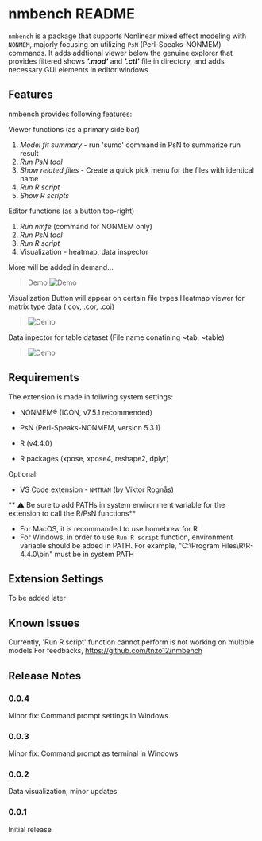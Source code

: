 # nmbench README
`nmbench` is a package that supports Nonlinear mixed effect modeling with `NONMEM`, majorly focusing on utilizing `PsN` (Perl-Speaks-NONMEM) commands. It adds addtional viewer below the genuine explorer that provides filtered shows ***'.mod'*** and ***'.ctl'*** file in directory, and adds necessary GUI elements in editor windows

## Features
nmbench provides following features:

Viewer functions (as a primary side bar)
1. *Model fit summary* - run 'sumo' command in PsN to summarize run result
2. *Run PsN tool*
3. *Show related files* - Create a quick pick menu for the files with identical name
4. *Run R script*
5. *Show R scripts*

Editor functions (as a button top-right)
1. *Run nmfe* (command for NONMEM only)
2. *Run PsN tool*
3. *Run R script*
4. Visualization - heatmap, data inspector 

More will be added in demand...

> Demo
> ![Demo](https://raw.githubusercontent.com/tnzo12/nmbench/main/resources/demo.gif)

Visualization
Button will appear on certain file types
Heatmap viewer for matrix type data (.cov, .cor, .coi)
> ![Demo](https://raw.githubusercontent.com/tnzo12/nmbench/main/resources/demo_mat.png)

Data inpector for table dataset (File name conatining ~tab, ~table)
> ![Demo](https://raw.githubusercontent.com/tnzo12/nmbench/main/resources/demo_plot.png)


## Requirements
The extension is made in follwing system settings:

* NONMEM® (ICON, v7.5.1 recommended)
* PsN (Perl-Speaks-NONMEM, version 5.3.1)

* R (v4.4.0)
* R packages (xpose, xpose4, reshape2, dplyr)

Optional:
* VS Code extension - `NMTRAN` (by Viktor Rognås)

** :warning: Be sure to add PATHs in system environment variable for the extension to call the R/PsN functions**

* For MacOS, it is recommanded to use homebrew for R
* For Windows, in order to use `Run R script` function, environment variable should be added in PATH. For example, "C:\Program Files\R\R-4.4.0\bin" must be in system PATH


## Extension Settings
To be added later

## Known Issues
Currently, 'Run R script' function cannot perform is not working on multiple models
For feedbacks, https://github.com/tnzo12/nmbench

## Release Notes
### 0.0.4
Minor fix: Command prompt settings in Windows
### 0.0.3
Minor fix: Command prompt as terminal in Windows
### 0.0.2
Data visualization, minor updates
### 0.0.1
Initial release
